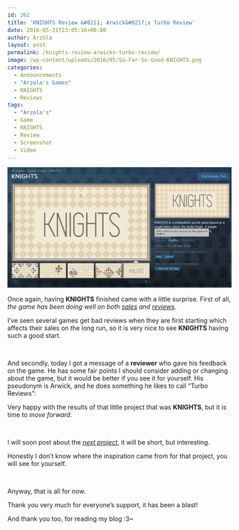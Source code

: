 ```yaml
---
id: 262
title: 'KNIGHTS Review &#8211; Arwick&#8217;s Turbo Review'
date: 2016-05-31T23:05:16+00:00
author: Arzola
layout: post
permalink: /knights-review-arwicks-turbo-review/
image: /wp-content/uploads/2016/05/So-Far-So-Good-KNIGHTS.png
categories:
  - Announcements
  - "Arzola's Games"
  - KNIGHTS
  - Reviews
tags:
  - "Arzola's"
  - Game
  - KNIGHTS
  - Review
  - Screenshot
  - Video
---
```

[<img class="aligncenter size-full wp-image-264" src="/images/posts/2016/05/So-Far-So-Good-KNIGHTS.png" alt="So Far So Good - KNIGHTS"   />](/images/posts/2016/05/So-Far-So-Good-KNIGHTS.png)

Once again, having **KNIGHTS** finished came with a little surprise. First of all, _the game has been doing well on both <span style="text-decoration: underline;">sales</span> and <span style="text-decoration: underline;">reviews</span>_.

I&#8217;ve seen several games get bad reviews when they are first starting which affects their sales on the long run, so it is very nice to see **KNIGHTS** having such a good start.

&nbsp;

And secondly, today I got a message of a **reviewer** who gave his feedback on the game. He has some fair points I should consider adding or changing about the game, but it would be better if you see it for yourself. His pseudonym is Arwick, and he does something he likes to call &#8220;Turbo Reviews&#8221;:

<span class="embed-youtube" style="text-align:center; display: block;"></span>

Very happy with the results of that little project that was **KNIGHTS**, but it is time to _move forward_.

&nbsp;

I will soon post about the <span style="text-decoration: underline;"><em>next project</em></span>, it will be short, but interesting.

Honestly I don&#8217;t know where the inspiration came from for that project, you will see for yourself.

&nbsp;

Anyway, that is all for now.

Thank you very much for everyone&#8217;s support, it has been a blast!

And thank you too, for reading my blog :3~

<!-- AddThis Advanced Settings generic via filter on the_content -->

<!-- AddThis Share Buttons generic via filter on the_content -->